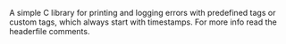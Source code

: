A simple C library for printing and logging errors with predefined tags or custom tags, which always start with timestamps.
For more info read the headerfile comments.
